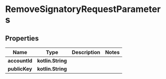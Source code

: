 
# RemoveSignatoryRequestParameters

## Properties
Name | Type | Description | Notes
------------ | ------------- | ------------- | -------------
**accountId** | **kotlin.String** |  | 
**publicKey** | **kotlin.String** |  | 




